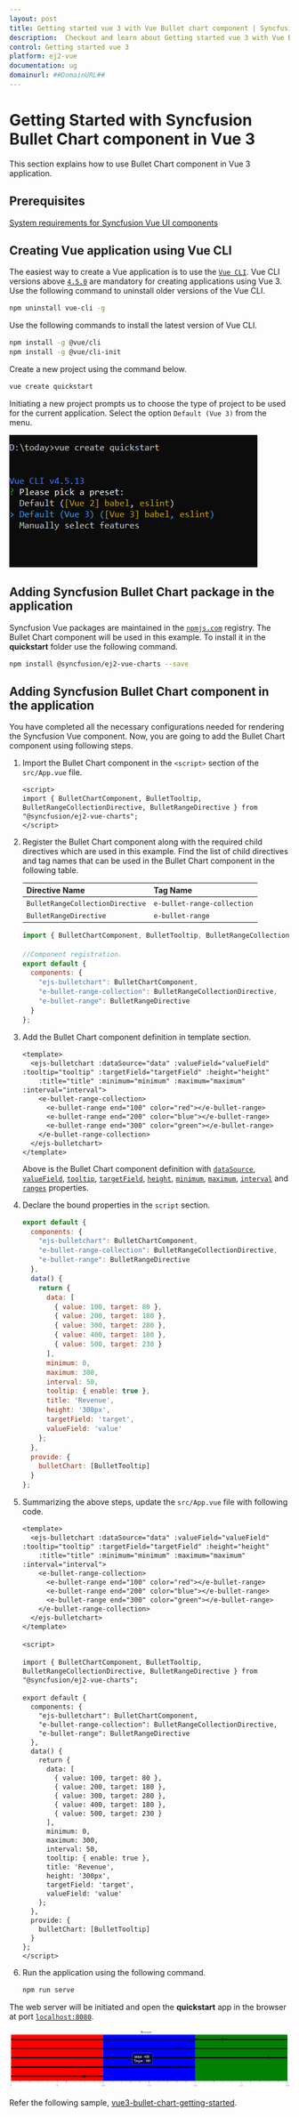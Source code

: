 ```yaml
---
layout: post
title: Getting started vue 3 with Vue Bullet chart component | Syncfusion
description:  Checkout and learn about Getting started vue 3 with Vue Bullet chart component of Syncfusion Essential JS 2 and more details.
control: Getting started vue 3 
platform: ej2-vue
documentation: ug
domainurl: ##DomainURL##
---
```


# Getting Started with Syncfusion Bullet Chart component in Vue 3

This section explains how to use Bullet Chart component in Vue 3 application.

## Prerequisites

[System requirements for Syncfusion Vue UI components](https://ej2.syncfusion.com/vue/documentation/system-requirements/)

## Creating Vue application using Vue CLI

The easiest way to create a Vue application is to use the [`Vue CLI`](https://github.com/vuejs/vue-cli). Vue CLI versions above [`4.5.0`](https://v3.vuejs.org/guide/migration/introduction.html#vue-cli) are mandatory for creating applications using Vue 3. Use the following command to uninstall older versions of the Vue CLI.

```bash
npm uninstall vue-cli -g
```

Use the following commands to install the latest version of Vue CLI.

```bash
npm install -g @vue/cli
npm install -g @vue/cli-init
```

Create a new project using the command below.

```bash
vue create quickstart
```

Initiating a new project prompts us to choose the type of project to be used for the current application. Select the option `Default (Vue 3)` from the menu.

![Vue 3 Terminal](./images/vue3-terminal.png)

## Adding Syncfusion Bullet Chart package in the application

Syncfusion Vue packages are maintained in the [`npmjs.com`](https://www.npmjs.com/~syncfusionorg) registry. The Bullet Chart component will be used in this example. To install it in the **quickstart** folder use the following command.

```bash
npm install @syncfusion/ej2-vue-charts --save
```

## Adding Syncfusion Bullet Chart component in the application

You have completed all the necessary configurations needed for rendering the Syncfusion Vue component. Now, you are going to add the Bullet Chart component using following steps.

1. Import the Bullet Chart component in the `<script>` section of the `src/App.vue` file.

    ```
    <script>
    import { BulletChartComponent, BulletTooltip, BulletRangeCollectionDirective, BulletRangeDirective } from "@syncfusion/ej2-vue-charts";
    </script>
    ```

2. Register the Bullet Chart component along with the required child directives which are used in this example. Find the list of child directives and tag names that can be used in the Bullet Chart component in the following table.

    | Directive Name   | Tag Name    |
    |------------------|-------------|
    | `BulletRangeCollectionDirective` | `e-bullet-range-collection` |
    | `BulletRangeDirective`  | `e-bullet-range`  |

    ```js
    import { BulletChartComponent, BulletTooltip, BulletRangeCollectionDirective, BulletRangeDirective } from "@syncfusion/ej2-vue-charts";

    //Component registration.
    export default {
      components: {
        "ejs-bulletchart": BulletChartComponent,
        "e-bullet-range-collection": BulletRangeCollectionDirective,
        "e-bullet-range": BulletRangeDirective
      }
    };
    ```

3. Add the Bullet Chart component definition in template section.

    ```
    <template>
      <ejs-bulletchart :dataSource="data" :valueField="valueField" :tooltip="tooltip" :targetField="targetField" :height="height"
        :title="title" :minimum="minimum" :maximum="maximum" :interval="interval">
        <e-bullet-range-collection>
          <e-bullet-range end="100" color="red"></e-bullet-range>
          <e-bullet-range end="200" color="blue"></e-bullet-range>
          <e-bullet-range end="300" color="green"></e-bullet-range>
        </e-bullet-range-collection>
      </ejs-bulletchart>
    </template>
    ```

    Above is the Bullet Chart component definition with [`dataSource`](https://ej2.syncfusion.com/vue/documentation/api/bullet-chart/#datasource), [`valueField`](https://ej2.syncfusion.com/vue/documentation/api/bullet-chart/#valuefield), [`tooltip`](https://ej2.syncfusion.com/vue/documentation/api/bullet-chart/#tooltip), [`targetField`](https://ej2.syncfusion.com/vue/documentation/api/bullet-chart/#targetfield), [`height`](https://ej2.syncfusion.com/vue/documentation/api/bullet-chart/#height), [`minimum`](https://ej2.syncfusion.com/vue/documentation/api/bullet-chart/#minimum), [`maximum`](https://ej2.syncfusion.com/vue/documentation/api/bullet-chart/#maximum), [`interval`](https://ej2.syncfusion.com/vue/documentation/api/bullet-chart/#interval) and [`ranges`](https://ej2.syncfusion.com/vue/documentation/api/bullet-chart/#ranges) properties.

4. Declare the bound properties in the `script` section.

    ```js
    export default {
      components: {
        "ejs-bulletchart": BulletChartComponent,
        "e-bullet-range-collection": BulletRangeCollectionDirective,
        "e-bullet-range": BulletRangeDirective
      },
      data() {
        return {
          data: [
            { value: 100, target: 80 },
            { value: 200, target: 180 },
            { value: 300, target: 280 },
            { value: 400, target: 180 },
            { value: 500, target: 230 }
          ],
          minimum: 0,
          maximum: 300,
          interval: 50,
          tooltip: { enable: true },
          title: 'Revenue',
          height: '300px',
          targetField: 'target',
          valueField: 'value'
        };
      },
      provide: {
        bulletChart: [BulletTooltip]
      }
    };
    ```

5. Summarizing the above steps, update the `src/App.vue` file with following code.

    ```
    <template>
      <ejs-bulletchart :dataSource="data" :valueField="valueField" :tooltip="tooltip" :targetField="targetField" :height="height"
        :title="title" :minimum="minimum" :maximum="maximum" :interval="interval">
        <e-bullet-range-collection>
          <e-bullet-range end="100" color="red"></e-bullet-range>
          <e-bullet-range end="200" color="blue"></e-bullet-range>
          <e-bullet-range end="300" color="green"></e-bullet-range>
        </e-bullet-range-collection>
      </ejs-bulletchart>
    </template>

    <script>

    import { BulletChartComponent, BulletTooltip, BulletRangeCollectionDirective, BulletRangeDirective } from "@syncfusion/ej2-vue-charts";

    export default {
      components: {
        "ejs-bulletchart": BulletChartComponent,
        "e-bullet-range-collection": BulletRangeCollectionDirective,
        "e-bullet-range": BulletRangeDirective
      },
      data() {
        return {
          data: [
            { value: 100, target: 80 },
            { value: 200, target: 180 },
            { value: 300, target: 280 },
            { value: 400, target: 180 },
            { value: 500, target: 230 }
          ],
          minimum: 0,
          maximum: 300,
          interval: 50,
          tooltip: { enable: true },
          title: 'Revenue',
          height: '300px',
          targetField: 'target',
          valueField: 'value'
        };
      },
      provide: {
        bulletChart: [BulletTooltip]
      }
    };
    </script>
    ```

6. Run the application using the following command.

    ```bash
    npm run serve
    ```

The web server will be initiated and open the **quickstart** app in the browser at port [`localhost:8080`](http://localhost:8080/).

![Output](./images/vue3-bullet-chart-demo.png)

Refer the following sample, [vue3-bullet-chart-getting-started](https://github.com/SyncfusionExamples/vue3-bullet-chart-getting-started).